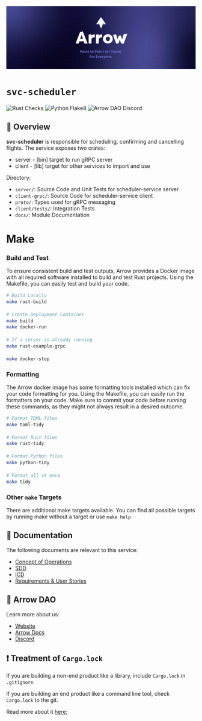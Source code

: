 ![Arrow Banner](https://github.com/Arrow-air/.github/raw/main/profile/assets/arrow_v2_twitter-banner_neu.png)

# `svc-scheduler`

![Rust
Checks](https://github.com/arrow-air/svc-scheduler/actions/workflows/rust_ci.yml/badge.svg?branch=main)
![Python Flake8](https://github.com/arrow-air/svc-scheduler/actions/workflows/python_ci.yml/badge.svg?branch=main)
![Arrow DAO
Discord](https://img.shields.io/discord/853833144037277726?style=plastic)


## :telescope: Overview
**svc-scheduler** is responsible for scheduling, confirming and cancelling flights. 
The service exposes two crates:
- server - [bin] target to run gRPC server
- client - [lib] target for other services to import and use

Directory:
- `server/`: Source Code and Unit Tests for scheduler-service server
- `client-grpc/`: Source Code for scheduler-service client
- `proto/`: Types used for gRPC messaging
- `client/tests/`: Integration Tests
- `docs/`: Module Documentation

# Make

### Build and Test

To ensure consistent build and test outputs, Arrow provides a Docker image with all required software installed to build and test Rust projects.
Using the Makefile, you can easily test and build your code.

```bash
# Build Locally
make rust-build

# Create Deployment Container
make build
make docker-run

# If a server is already running
make rust-example-grpc

make docker-stop
```

### Formatting

The Arrow docker image has some formatting tools installed which can fix your code formatting for you.
Using the Makefile, you can easily run the formatters on your code.
Make sure to commit your code before running these commands, as they might not always result in a desired outcome.

```bash
# Format TOML files
make toml-tidy

# Format Rust files
make rust-tidy

# Format Python files
make python-tidy

# Format all at once
make tidy
```

### Other `make` Targets

There are additional make targets available. You can find all possible targets by running make without a target or use `make help`


## :scroll: Documentation
The following documents are relevant to this service:
- [Concept of Operations](./docs/conops.md)
- [SDD](./docs/sdd.md)
- [ICD](./docs/icd.md)
- [Requirements & User Stories](./docs/requirements.md)

## :busts_in_silhouette: Arrow DAO
Learn more about us:
- [Website](https://www.arrowair.com/)
- [Arrow Docs](https://www.arrowair.com/docs/intro)
- [Discord](https://discord.com/invite/arrow)

## :exclamation: Treatment of `Cargo.lock`
If you are building a non-end product like a library, include `Cargo.lock` in `.gitignore`.

If you are building an end product like a command line tool, check `Cargo.lock` to the git.

Read more about it [here](https://doc.rust-lang.org/cargo/guide/cargo-toml-vs-cargo-lock.html);
